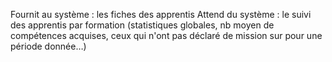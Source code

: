 Fournit au système : les fiches des apprentis
Attend du système : le suivi des apprentis par formation  (statistiques globales, nb moyen de compétences acquises, ceux qui n'ont pas déclaré de mission sur pour une période donnée…) 
